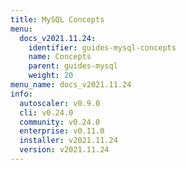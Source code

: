 ```yaml
---
title: MySQL Concepts
menu:
  docs_v2021.11.24:
    identifier: guides-mysql-concepts
    name: Concepts
    parent: guides-mysql
    weight: 20
menu_name: docs_v2021.11.24
info:
  autoscaler: v0.9.0
  cli: v0.24.0
  community: v0.24.0
  enterprise: v0.11.0
  installer: v2021.11.24
  version: v2021.11.24
---
```



